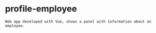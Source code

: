 # profile-employee

```
Web app developed with Vue, shows a panel with information about an employee.
```

